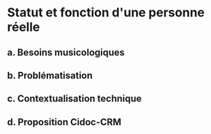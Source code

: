 # Statut et fonction d'une personne réelle

## a. Besoins musicologiques

## b. Problématisation

## c. Contextualisation technique

## d. Proposition Cidoc-CRM


